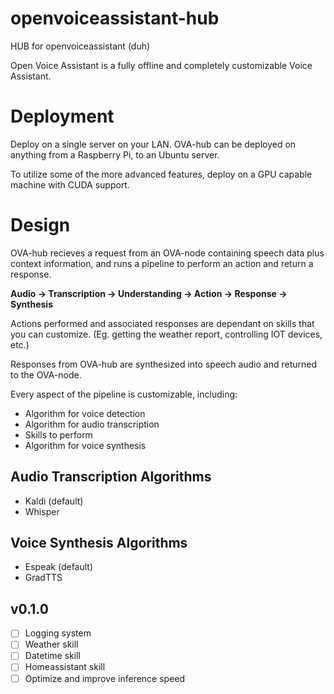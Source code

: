 # openvoiceassistant-hub
HUB for openvoiceassistant (duh)

Open Voice Assistant is a fully offline and completely customizable Voice Assistant.

# Deployment
Deploy on a single server on your LAN. OVA-hub can be deployed on anything from a Raspberry Pi, to an Ubuntu server.

To utilize some of the more advanced features, deploy on a GPU capable machine with CUDA support.

# Design
OVA-hub recieves a request from an OVA-node containing speech data plus context information, and runs a pipeline to perform an action and return a response.

**Audio -> Transcription -> Understanding -> Action -> Response -> Synthesis**

Actions performed and associated responses are dependant on skills that you can customize. (Eg. getting the weather report, controlling IOT devices, etc.)

Responses from OVA-hub are synthesized into speech audio and returned to the OVA-node.

Every aspect of the pipeline is customizable, including:
* Algorithm for voice detection
* Algorithm for audio transcription
* Skills to perform
* Algorithm for voice synthesis

## Audio Transcription Algorithms
* Kaldi (default)
* Whisper

## Voice Synthesis Algorithms
* Espeak (default)
* GradTTS

## v0.1.0
- [ ] Logging system
- [ ] Weather skill
- [ ] Datetime skill
- [ ] Homeassistant skill
- [ ] Optimize and improve inference speed
